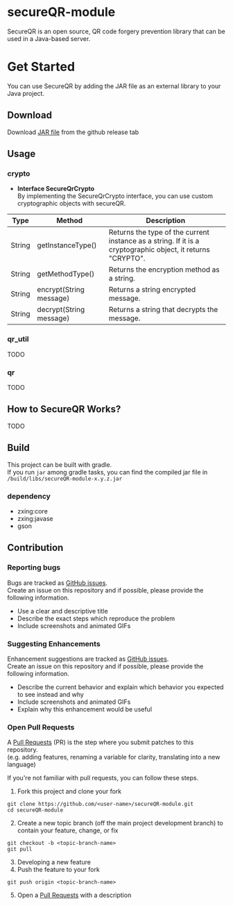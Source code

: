 # secureQR-module
SecureQR is an open source, QR code forgery prevention library that can be used in a Java-based server.

# Get Started
You can use SecureQR by adding the JAR file as an external library to your Java project.
## Download
Download [JAR file](https://github.com/SoTree17/secureQR-module/releases) from the github release tab
## Usage
### crypto
 * <b>Interface SecureQrCrypto</b>  
By implementing the SecureQrCrypto interface, you can use custom cryptographic objects with secureQR.

|Type|Method|Description|  
|----|------|-----------|
|String|getInstanceType()|Returns the type of the current instance as a string. If it is a cryptographic object, it returns "CRYPTO".|
|String|getMethodType()|Returns the encryption method as a string.|
|String|encrypt(String message)|Returns a string encrypted message.|
|String|decrypt(String message)|Returns a string that decrypts the message.|


### qr_util
TODO
### qr
TODO

## How to SecureQR Works?
TODO

## Build
This project can be built with gradle.   
If you run <code>jar</code> among gradle tasks, you can find the compiled jar file in <code>/build/libs/secureQR-module-x.y.z.jar</code>

### dependency
* zxing:core
* zxing:javase
* gson

## Contribution
### Reporting bugs
Bugs are tracked as [GitHub issues](https://github.com/SoTree17/secureQR-module/issues).  
Create an issue on this repository and if possible, please provide the following information.  
* Use a clear and descriptive title
* Describe the exact steps which reproduce the problem
* Include screenshots and animated GIFs  
  
### Suggesting Enhancements
Enhancement suggestions are tracked as [GitHub issues](https://github.com/SoTree17/secureQR-module/issues).  
Create an issue on this repository and if possible, please provide the following information.  
* Describe the current behavior and explain which behavior you expected to see instead and why
* Include screenshots and animated GIFs
* Explain why this enhancement would be useful  

### Open Pull Requests 
A [Pull Requests](https://github.com/SoTree17/secureQR-module/pulls) (PR) is the step where you submit patches to this repository.   
(e.g. adding features, renaming a variable for clarity, translating into a new language)  
  
If you're not familiar with pull requests, you can follow these steps.  
1. Fork this project and clone your fork    
~~~
git clone https://github.com/<user-name>/secureQR-module.git
cd secureQR-module
~~~
2. Create a new topic branch (off the main project development branch) to contain your feature, change, or fix
~~~
git checkout -b <topic-branch-name>
git pull
~~~
3. Developing a new feature
4. Push the feature to your fork
~~~
git push origin <topic-branch-name>
~~~
5. Open a [Pull Requests](https://github.com/SoTree17/secureQR-module/pulls) with a description
